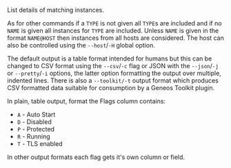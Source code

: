 List details of matching instances.

As for other commands if a `TYPE` is not given all `TYPE`s are included and if no `NAME` is given all instances for `TYPE` are included. Unless `NAME` is given in the format `NAME@HOST` then instances from all hosts are considered. The host can also be controlled using the `--host`/`-H` global option.

The default output is a table format intended for humans but this can be changed to CSV format using the `--csv`/`-c` flag or JSON with the `--json`/`-j` or `--pretty`/`-i` options, the latter option formatting the output over multiple, indented lines. There is also a `--toolkit/-t` output format which produces CSV formatted data suitable for consumption by a Geneos Toolkit plugin.

In plain, table output, format the Flags column contains:

  * `A` - Auto Start
  * `D` - Disabled
  * `P` - Protected
  * `R` - Running
  * `T` - TLS enabled

In other output formats each flag gets it's own column or field.
